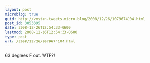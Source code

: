 ```yaml
---
layout: post
microblog: true
guid: http://vmstan-tweets.micro.blog/2008/12/26/1079674104.html
post_id: 3053395
date: 2008-12-26T12:54:33-0600
lastmod: 2008-12-26T12:54:33-0600
type: post
url: /2008/12/26/1079674104.html
---
```

63 degrees F out. WTF?!
